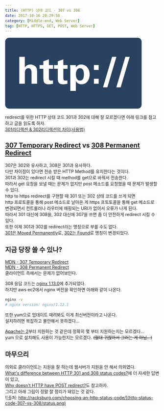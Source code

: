 ```yaml
---
title: (HTTP) 상태 코드 - 307 vs 308
date: 2017-10-16 20:29:58
category: [Middle-end, Web Server]
tag: [HTTP, HTTPS, GET, POST, Web Server]
---
```

![](http-status-code-307-vs-308/thumb.png)  

redirect를 위한 HTTP 상태 코드 301과 302에 대해 잘 모르겠다면 아래 링크를 참고하고 글을 읽도록 하자.  
[301리디렉션 & 302리디렉션의 차이(사용법)](http://www.aun-korea.com/301%EB%A6%AC%EB%94%94%EB%A0%89%EC%85%98-302%EB%A6%AC%EB%94%94%EB%A0%89%EC%85%98%EC%9D%98-%EC%B0%A8%EC%9D%B4%EC%82%AC%EC%9A%A9%EB%B2%95/)  

## [307 Temporary Redirect](https://tools.ietf.org/html/rfc7231#section-6.4.7) vs [308 Permanent Redirect](https://tools.ietf.org/html/rfc7538#section-3)
307은 302와 유사하고, 308은 301과 유사하다.  
다만 차이점이 있다면 전송 받은 HTTP Method를 유지한다는 것이다.  
301과 302는 redirect 시킬 때 method를 get으로 바꿔서 전송한다.  
따라서 get 요청을 보낼 때는 문제가 없지만 post 메소드를 요청했을 때 문제가 발생할 수 있다.  
http to https redirect를 구현할 때 301 또는 302 상태 코드를 쓰게 되면  
http 프로토콜을 통해 post 메소드로 날아온 게 https 프토토콜을 통해 get 메소드로 변경되면서 컨트롤러나 라우터에 매핑되는 URI가 없어서 오류가 나게 된다.  
따라서 301 대신에 308을, 302 대신에 307을 쓰면 좀 더 안전하게 redirect 시킬 수 있다.  
또한 이제 301과 302를 redirect라는 명칭으로 부를 수도 없다.  
[301은 Moved Permanently](https://developer.mozilla.org/en-US/docs/Web/HTTP/Status/301)로, [302는 Found](https://developer.mozilla.org/en-US/docs/Web/HTTP/Status/302)로 명칭이 변경되었다.  

## 지금 당장 쓸 수 있나?
[MDN - 307 Temporary Redirect](https://developer.mozilla.org/en-US/docs/Web/HTTP/Status/307)  
[MDN - 308 Permanent Redirect](https://developer.mozilla.org/en-US/docs/Web/HTTP/Status/308)  
클라이언트 측에서는 문제가 없어보인다.  

308 응답 코드는 [nginx 1.13.0](https://nginx.org/en/CHANGES)에 추가되었다.  
하지만 aws ec2에서 nginx 버전을 확인하면 아래와 같이 나온다.  
```bash
nginx -v
# nginx version: nginx/1.12.1
```

또한 yum으로 업데이트 때려봐도 이게 최신버전이라고 나온다.  
설치하려면 복잡하고 불안해서 못하겠다...  

[Apache는 2](https://ci.apache.org/projects/httpd/trunk/doxygen/group__HTTP__Status.html#ga8b5ce939a6c68f4a9a4c37d205a2eeaa)부터 지원하는 것 같은데 정확히 몇 부터 지원하는지는 모르겠다...  
yum 으로 설치해도 사용이 가능한지는 모르겠다. ~~(절대 귀찮아서 그러는 게 아님...)~~

## 마무으리
의외로 클라이언트는 지원을 잘 하는데 웹서버가 지원을 안 해서 의외였다.  
[What's difference between HTTP 301 and 308 status codes?](https://stackoverflow.com/questions/42136829/whats-difference-between-http-301-and-308-status-codes)에 더 자세한 답변이 있고,  
[Why doesn't HTTP have POST redirect?](https://softwareengineering.stackexchange.com/questions/99894/why-doesnt-http-have-post-redirect)도 참고하자.  
그리고 아래 그림이 정말 잘 정리가 돼있는 것 같다.  
![출처: http://racksburg.com/choosing-an-http-status-code/](http-status-code-307-vs-308/status.png)  



